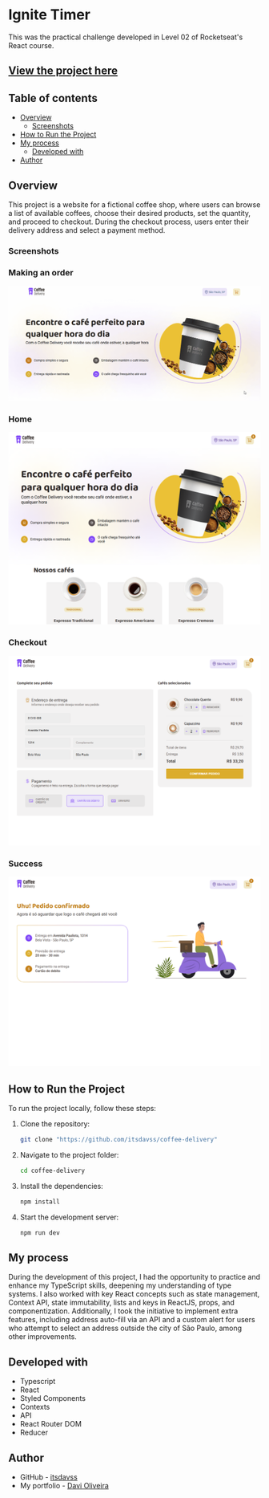 # Ignite Timer

This was the practical challenge developed in Level 02 of Rocketseat's React course.

## [View the project here](https://coffee-delivery-iota-seven.vercel.app/) ##

## Table of contents

- [Overview](#overview)
  - [Screenshots](#screenshots)
- [How to Run the Project](#how-to-run-the-project)
- [My process](#my-process)
  - [Developed with](#developed-with)
- [Author](#author)

## Overview

This project is a website for a fictional coffee shop, where users can browse a list of available coffees, choose their desired products, set the quantity, and proceed to checkout. During the checkout process, users enter their delivery address and select a payment method.

### Screenshots

### Making an order
![](screenshots/coffee-delivery-gif.gif)

### Home
![](screenshots/home.png)

### Checkout
![](screenshots/checkout.png)

### Success
![](screenshots/success.png)

## How to Run the Project

To run the project locally, follow these steps:

1. Clone the repository:
   ```bash
   git clone "https://github.com/itsdavss/coffee-delivery"

2. Navigate to the project folder:
   ```bash
   cd coffee-delivery

3. Install the dependencies:
   ```bash
   npm install

4. Start the development server:
   ```bash
   npm run dev

## My process

During the development of this project, I had the opportunity to practice and enhance my TypeScript skills, deepening my understanding of type systems. I also worked with key React concepts such as state management, Context API, state immutability, lists and keys in ReactJS, props, and componentization. Additionally, I took the initiative to implement extra features, including address auto-fill via an API and a custom alert for users who attempt to select an address outside the city of São Paulo, among other improvements.

## Developed with

- Typescript 
- React
- Styled Components
- Contexts
- API
- React Router DOM
- Reducer

## Author

- GitHub - [itsdavss](https://github.com/itsdavss)
- My portfolio - [Davi Oliveira](https://itsdavss.github.io/portfolio-davi/)
